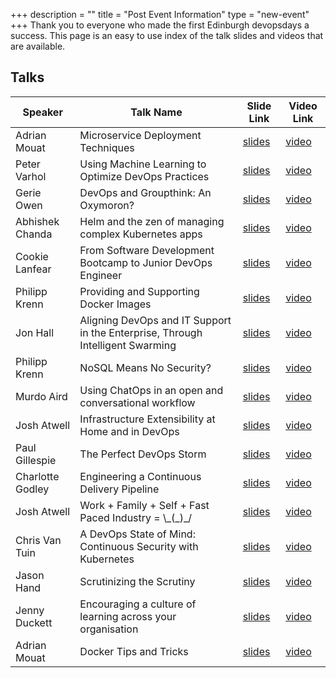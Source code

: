 +++
description = ""
title = "Post Event Information"
type = "new-event"
+++
Thank you to everyone who made the first Edinburgh devopsdays a success. This page is an easy to use index of the talk slides and videos that are available. 


## Talks

Speaker              | Talk Name                                                                        | Slide Link | Video Link
------------         | ------------                                                                     | -----------|-----------
Adrian Mouat         | Microservice Deployment Techniques                                               | [slides](https://www.slideshare.net/KevinCross4/adrian-mouat-microservice-deployment-techniques) | [video](https://youtu.be/FfFf2Ng_3HY)
Peter Varhol         | Using Machine Learning to Optimize DevOps Practices                              | [slides](https://www.slideshare.net/pvarhol/using-machine-learning-to-optimize-devops-practices) | [video](https://youtu.be/8pxmQIq6bDs)
Gerie Owen           | DevOps and Groupthink: An Oxymoron?                                              | [slides](https://www.slideshare.net/QualiTest-Group/devops-and-groupthink-an-oxymoron) | [video](https://youtu.be/ArNt3jKzi0w)
Abhishek Chanda      | Helm and the zen of managing complex Kubernetes apps                             | [slides](https://speakerdeck.com/achanda/helm-and-the-zen-of-managing-complex-kubernetes-apps) | [video](https://youtu.be/D0DiJfaSROw)
Cookie Lanfear       | From Software Development Bootcamp to Junior DevOps Engineer                     | [slides](https://www.slideshare.net/CookieLanfear/dod-presentation-v2) | [video](https://youtu.be/LKJVqcJRan0)
Philipp Krenn        | Providing and Supporting Docker Images                                           | [slides](https://speakerdeck.com/xeraa/providing-and-supporting-docker-images) | [video](https://youtu.be/USwL0iDLMjI)
Jon Hall             | Aligning DevOps and IT Support in the Enterprise, Through Intelligent Swarming   | [slides](https://www.slideshare.net/JonHall7/devopsdays-edinburgh-2017-ignite-talk-swarming) | [video](https://youtu.be/r_tUa4oBo4o)
Philipp Krenn        | NoSQL Means No Security?                                                         | [slides](https://www.slideshare.net/KevinCross4/philipp-krenn-nosql-means-no-security) | [video](https://youtu.be/yQ1AH9mIbiw)
Murdo Aird           | Using ChatOps in an open and conversational workflow                             | [slides](https://www.slideshare.net/murdoaird/using-chatops-in-an-open-and-conversational-workflow/1) | [video](https://youtu.be/N1hKuFwfwkI)
Josh Atwell          | Infrastructure Extensibility at Home and in DevOps                               | [slides](https://www.slideshare.net/KevinCross4/josh-atwell-infrastructure-extensibility-at-home-and-in-devops) | [video](https://youtu.be/3vopoe8nzHk)
Paul Gillespie       | The Perfect DevOps Storm                                                         | [slides](https://speakerdeck.com/bigpg/the-perfect-devops-storm) | [video](https://youtu.be/szi5xF6BYuI)
Charlotte Godley     | Engineering a Continuous Delivery Pipeline                                       | [slides](https://speakerdeck.com/godley/engineering-a-continuous-delivery-pipeline) | [video](https://youtu.be/ju8jYfbI4zM)
Josh Atwell          | Work + Family + Self + Fast Paced Industry = \\\_(\_)_/                          | [slides](https://www.slideshare.net/JoshAtwell/work-family-self-fast-paced-industry) | [video](https://youtu.be/8_r3AxoAu4Y)
Chris Van Tuin       | A DevOps State of Mind: Continuous Security with Kubernetes                      | [slides](https://speakerdeck.com/cvantuin/a-devops-state-of-mind-continuous-security-with-kubernetes) | [video](https://youtu.be/taiFx_LHqrU)
Jason Hand           | Scrutinizing the Scrutiny                                                        | [slides](https://acmedash.com/home) | [video](https://youtu.be/ovXMk6rBnqY)
Jenny Duckett        | Encouraging a culture of learning across your organisation                       | [slides](https://speakerdeck.com/jennyd/encouraging-a-culture-of-learning-across-your-organisation) | [video](https://youtu.be/YFF4rDkrsH0)
Adrian Mouat         | Docker Tips and Tricks                                                           | [slides](https://www.slideshare.net/KevinCross4/adrian-mouat-docker-tips-and-tricks) | [video](https://youtu.be/Bznvc3Zy_jU)